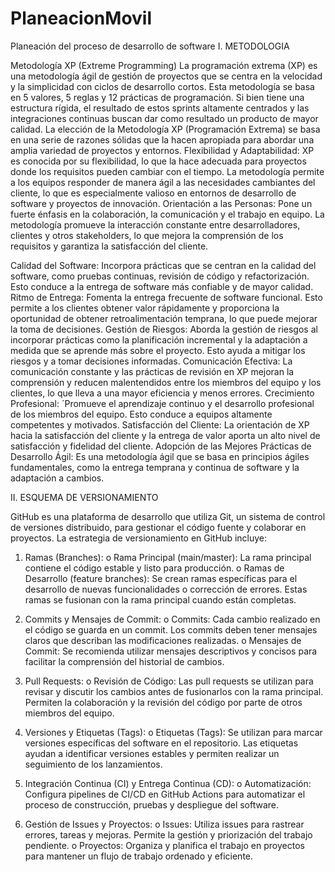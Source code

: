 # PlaneacionMovil
Planeación del proceso de desarrollo de software
I.	METODOLOGIA

Metodología  XP (Extreme Programming)
La programación extrema (XP) es una metodología ágil de gestión de proyectos que se centra en la velocidad y la simplicidad con ciclos de desarrollo cortos. Esta metodología se basa en 5 valores, 5 reglas y 12 prácticas de programación. Si bien tiene una estructura rígida, el resultado de estos sprints altamente centrados y las integraciones continuas buscan dar como resultado un producto de mayor calidad.
La elección de la Metodología XP (Programación Extrema) se basa en una serie de razones sólidas que la hacen apropiada para abordar una amplia variedad de proyectos y entornos. 
Flexibilidad y Adaptabilidad: XP es conocida por su flexibilidad, lo que la hace adecuada para proyectos donde los requisitos pueden cambiar con el tiempo. La metodología permite a los equipos responder de manera ágil a las necesidades cambiantes del cliente, lo que es especialmente valioso en entornos de desarrollo de software y proyectos de innovación.
Orientación a las Personas: Pone un fuerte énfasis en la colaboración, la comunicación y el trabajo en equipo. La metodología promueve la interacción constante entre desarrolladores, clientes y otros stakeholders, lo que mejora la comprensión de los requisitos y garantiza la satisfacción del cliente.

Calidad del Software: Incorpora prácticas que se centran en la calidad del software, como pruebas continuas, revisión de código y refactorización. Esto conduce a la entrega de software más confiable y de mayor calidad.
Ritmo de Entrega: Fomenta la entrega frecuente de software funcional. Esto permite a los clientes obtener valor rápidamente y proporciona la oportunidad de obtener retroalimentación temprana, lo que puede mejorar la toma de decisiones.
Gestión de Riesgos: Aborda la gestión de riesgos al incorporar prácticas como la planificación incremental y la adaptación a medida que se aprende más sobre el proyecto. Esto ayuda a mitigar los riesgos y a tomar decisiones informadas.
Comunicación Efectiva: La comunicación constante y las prácticas de revisión en XP mejoran la comprensión y reducen malentendidos entre los miembros del equipo y los clientes, lo que lleva a una mayor eficiencia y menos errores.
Crecimiento Profesional: ´Promueve el aprendizaje continuo y el desarrollo profesional de los miembros del equipo. Esto conduce a equipos altamente competentes y motivados.
Satisfacción del Cliente: La orientación de XP hacia la satisfacción del cliente y la entrega de valor aporta un alto nivel de satisfacción y fidelidad del cliente.
Adopción de las Mejores Prácticas de Desarrollo Ágil: Es una metodología ágil que se basa en principios ágiles fundamentales, como la entrega temprana y continua de software y la adaptación a cambios. 


II. ESQUEMA DE VERSIONAMIENTO

GitHub es una plataforma de desarrollo que utiliza Git, un sistema de control de versiones distribuido, para gestionar el código fuente y colaborar en proyectos. La estrategia de versionamiento en GitHub incluye:
1.	Ramas (Branches):
o	Rama Principal (main/master): La rama principal contiene el código estable y listo para producción.
o	Ramas de Desarrollo (feature branches): Se crean ramas específicas para el desarrollo de nuevas funcionalidades o corrección de errores. Estas ramas se fusionan con la rama principal cuando están completas.
2.	Commits y Mensajes de Commit:
o	Commits: Cada cambio realizado en el código se guarda en un commit. Los commits deben tener mensajes claros que describan las modificaciones realizadas.
o	Mensajes de Commit: Se recomienda utilizar mensajes descriptivos y concisos para facilitar la comprensión del historial de cambios.
3.	Pull Requests:
o	Revisión de Código: Las pull requests se utilizan para revisar y discutir los cambios antes de fusionarlos con la rama principal. Permiten la colaboración y la revisión del código por parte de otros miembros del equipo.

4.	Versiones y Etiquetas (Tags):
o	Etiquetas (Tags): Se utilizan para marcar versiones específicas del software en el repositorio. Las etiquetas ayudan a identificar versiones estables y permiten realizar un seguimiento de los lanzamientos.
5.	Integración Continua (CI) y Entrega Continua (CD):
o	Automatización: Configura pipelines de CI/CD en GitHub Actions para automatizar el proceso de construcción, pruebas y despliegue del software.
6.	Gestión de Issues y Proyectos:
o	Issues: Utiliza issues para rastrear errores, tareas y mejoras. Permite la gestión y priorización del trabajo pendiente.
o	Proyectos: Organiza y planifica el trabajo en proyectos para mantener un flujo de trabajo ordenado y eficiente.
